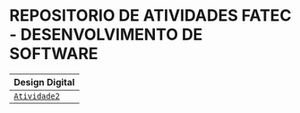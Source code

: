 # REPOSITORIO DE ATIVIDADES FATEC - DESENVOLVIMENTO DE SOFTWARE

 | Design Digital |
 |----|
  | [`Atividade2`](./DSMrepository/DESIGNDIGITAL/atividade2/) |




